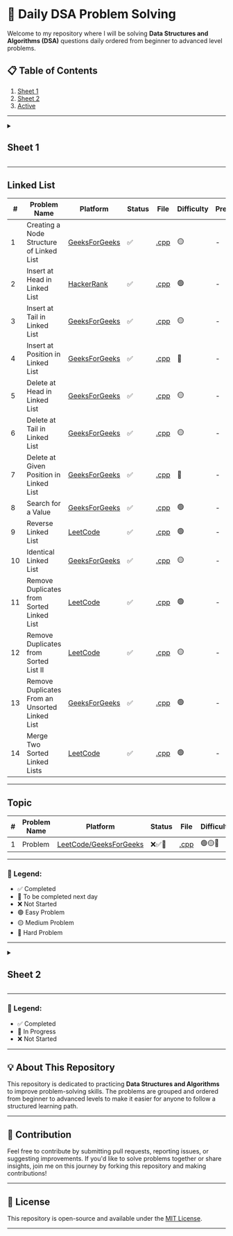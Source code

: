 # 🚀 Daily DSA Problem Solving

Welcome to my repository where I will be solving **Data Structures and Algorithms (DSA)** questions daily ordered from beginner to advanced level problems.

## 📋 Table of Contents

1. [Sheet 1](#sheet-1)
2. [Sheet 2](#sheet-2)
3. [Active](#linked-list)

---

<details id="sheet-1">
  <summary><h2>Sheet 1</h2></summary>

## 📋 Table of Contents

1. [Basic Maths](#basic-maths)
2. [Recursion](#recursion)
3. [Two Pointers](#two-pointers)
4. [Sorting](#sorting)
5. [Algorithms and Techniques](#algorithms-and-techniques)
6. [Hashing](#hashing)
7. [Binary Search](#binary-search)
8. [Arrays](#arrays)
9. [Strings](#strings)

## Basic Maths

| **#** | **Problem Name**                      | **Platform**                                                                                                                                            | **Status** | **File**                                                                       | **Difficulty** | **Prerequisites**                                                                        |
| ----- | ------------------------------------- | ------------------------------------------------------------------------------------------------------------------------------------------------------- | ---------- | ------------------------------------------------------------------------------ | -------------- | ---------------------------------------------------------------------------------------- |
| 1     | Number of factors                     | [GeeksForGeeks](https://www.geeksforgeeks.org/problems/number-of-factors1435/1?itm_source=geeksforgeeks&itm_medium=article&itm_campaign=practice_card)  | ✅         | [.cpp](./daily-problems-day-36/_119_numbers_of_factors.cpp)                    | 🟢             | Loops, Divisors, Square roots                                                            |
| 2     | Perfect Number                        | [LeetCode](https://leetcode.com/problems/perfect-number/)                                                                                               | ✅         | [.cpp](./daily-problems-day-36/_120_perfect_number.cpp)                        | 🟢             | Divisors, Sum of factors, Loops                                                          |
| 3     | Three Divisors                        | [LeetCode](https://leetcode.com/problems/three-divisors/description/)                                                                                   | ✅         | [.cpp](./daily-problems-day-36/_121_three_divisors.cpp)                        | 🟢             | Prime numbers, Perfect squares, Divisors                                                 |
| 4     | Four Divisors                         | [LeetCode](https://leetcode.com/problems/four-divisors/description/)                                                                                    | ✅         | [.cpp](./daily-problems-day-36/_122_four_divisors.cpp)                         | 🟡             | Divisors, Efficient looping techniques, Sum of numbers                                   |
| 5     | Armstrong Number                      | [GeeksForGeeks](https://www.geeksforgeeks.org/problems/armstrong-numbers2727/1)                                                                         | ✅         | [.cpp](./daily-problems-day-36/_123_armstrong_number.cpp)                      | 🟢             | Number manipulation, Digit extraction, Loops                                             |
| 6     | Palindrome Number                     | [LeetCode](https://leetcode.com/problems/palindrome-number/description/)                                                                                | ✅         | [.cpp](./daily-problems-day-37/_124_palindrome_number.cpp)                     | 🟢             | Loops, Conditionals, Integer Operations (% And /), Overflow Handling                     |
| 7     | Valid Palindrome                      | [LeetCode](https://leetcode.com/problems/valid-palindrome/description/)                                                                                 | ✅         | [.cpp](./daily-problems-day-37/_125_valid_palindrome.cpp)                      | 🟢             | String Manipulation, Two-Pointer Technique, Isalnum, Tolower                             |
| 8     | Prime Number                          | [GeeksForGeeks](https://www.geeksforgeeks.org/problems/prime-number2314/1?itm_source=geeksforgeeks&itm_medium=article&itm_campaign=practice_card)       | ✅         | [.cpp](./daily-problems-day-37/_126_prime_number.cpp)                          | 🟢             | Mathematics, Prime Number Logic, Square Root Optimization                                |
| 9     | Count Primes                          | [LeetCode](https://leetcode.com/problems/count-primes/description/)                                                                                     | ✅         | [.cpp](./daily-problems-day-37/_127_count_primes.cpp)                          | 🟡             | Sieve Of Eratosthenes, Boolean Arrays, Loops                                             |
| 10    | Count Digits                          | [GeeksForGeeks](https://www.geeksforgeeks.org/problems/count-digits5716/0)                                                                              | ✅         | [.cpp](./daily-problems-day-37/_128_count_digits.cpp)                          | 🟢             | Modulo, Digit Extraction, Loops                                                          |
| 11    | Count the Digits That Divide a Number | [LeetCode](https://leetcode.com/problems/count-the-digits-that-divide-a-number/description/)                                                            | ✅         | [.cpp](./daily-problems-day-37/_129_count_the_digits_that_divide_a_number.cpp) | 🟢             | Modulo, Digit Extraction, Loops                                                          |
| 12    | GCD of two number                     | [GeeksForGeeks](https://www.geeksforgeeks.org/problems/gcd-of-two-numbers3459/1?itm_source=geeksforgeeks&itm_medium=article&itm_campaign=practice_card) | ✅         | [.cpp](./daily-problems-day-38/_131_gcd_of_two_numbers.cpp)                    | 🟢             | Euclidean Algorithm, Basic Math (division and modulus), Iterative Loops                  |
| 13    | LCM and GCD                           | [GeeksForGeeks](https://www.geeksforgeeks.org/problems/lcm-and-gcd4516/1?itm_source=geeksforgeeks&itm_medium=article&itm_campaign=practice_card)        | ✅         | [.cpp](./daily-problems-day-38/_130_lcm_and_gcd.cpp)                           | 🟢             | Euclidean Algorithm, Relation Between LCM and GCD, Basic Math (multiplication, division) |
| 14    | Find Greatest Common Divisor of Array | [LeetCode](https://leetcode.com/problems/find-greatest-common-divisor-of-array/description/)                                                            | ✅         | [.cpp](./daily-problems-day-38/_132_find_greatest_common_divisor_of_array.cpp) | 🟢             | Array Traversal, Euclidean Algorithm, Basic Math (min, max, division, modulus)           |
| 15    | Reverse Integer                       | [LeetCode](https://leetcode.com/problems/reverse-integer/)                                                                                              | ✅         | [.cpp](./daily-problems-day-38/_133_reverse_integer.cpp)                       | 🟡             | Modulus for Digit Extraction, Handling Integer Overflow, Iterative Loops                 |

---

## Recursion

| **#** | **Problem Name**                   | **Platform**                                                                                                                                                                                                                  | **Status** | **File**                                                                  | **Difficulty** | **Prerequisites**                                      |
| ----- | ---------------------------------- | ----------------------------------------------------------------------------------------------------------------------------------------------------------------------------------------------------------------------------- | ---------- | ------------------------------------------------------------------------- | -------------- | ------------------------------------------------------ |
| 1     | Print 1 To N Without Loop          | [GeeksForGeeks](https://www.geeksforgeeks.org/problems/print-1-to-n-without-using-loops-1587115620/1)                                                                                                                         | ✅         | [.cpp](./daily-problems-day-39/_134_print_1_to_n.cpp)                     | 🟢             | Recursion                                              |
| 2     | Print N to 1 without loop          | [GeeksForGeeks](https://www.geeksforgeeks.org/problems/print-n-to-1-without-loop/1?utm_source=youtube&utm_medium=collab_striver_ytdescription&utm_campaign=print-n-to-1-without-loop)                                         | ✅         | [.cpp](./daily-problems-day-39/_135_print_n_to_1.cpp)                     | 🟢             | Recursion                                              |
| 3     | Print GFG n times                  | [GeeksForGeeks](https://www.geeksforgeeks.org/problems/print-gfg-n-times/1?utm_source=youtube&utm_medium=collab_striver_ytdescription&utm_campaign=print-gfg-n-times)                                                         | ✅         | [.cpp](./daily-problems-day-39/_136_print_gfg_n_times.cpp)                | 🟢             | Recursion                                              |
| 4     | Sum of first n terms               | [GeeksForGeeks](https://www.geeksforgeeks.org/problems/sum-of-first-n-terms5843/1)                                                                                                                                            | ✅         | [.cpp](./daily-problems-day-39/_137_sum_of_first_n_terms.cpp)             | 🟢             | Recursion, Arithmetic operations (like exponentiation) |
| 5     | Factorials Less than or Equal to n | [GeeksForGeeks](https://www.geeksforgeeks.org/problems/find-all-factorial-numbers-less-than-or-equal-to-n3548/0?problemType=functional&difficulty%255B%255D=-1&page=1&query=problemTypefunctionaldifficulty%255B%255D-1page1) | ✅         | [.cpp](./daily-problems-day-39/_138_factorials_less_than_or_equal_to.cpp) | 🟢             | Recursion, Factorial calculations                      |
| 6     | Reverse an Array                   | [GeeksForGeeks](https://www.geeksforgeeks.org/problems/reverse-an-array/0)                                                                                                                                                    | ✅         | [.cpp](./daily-problems-day-39/_139_reverse_an_array.cpp)                 | 🟢             | Recursion, Arrays                                      |
| 7     | Fibonacci Number                   | [LeetCode](https://leetcode.com/problems/fibonacci-number/description/)                                                                                                                                                       | ✅         | [.cpp](./daily-problems-day-39/_140_fibonacci_number.cpp)                 | 🟢             | Recursion, Understanding of Fibonacci sequence         |

---

## Two Pointers

| **#** | **Problem Name**          | **Platform**                                                                     | **Status** | **File**                                                           | **Difficulty** | **Prerequisites**                               |
| ----- | ------------------------- | -------------------------------------------------------------------------------- | ---------- | ------------------------------------------------------------------ | -------------- | ----------------------------------------------- |
| 1     | Reverse String            | [LeetCode](https://leetcode.com/problems/reverse-string/description/)            | ✅         | [.cpp](./daily-problems-day-07/_31_reverse_string.cpp)             | 🟢             | Two Pointers, In-Place Modification             |
| 2     | Move Zeroes               | [LeetCode](https://leetcode.com/problems/move-zeroes/description/)               | ✅         | [.cpp](./daily-problems-day-26/_85_move_all_zeros_to_end.cpp)      | 🟢             | Two Pointers, In-Place Modification             |
| 3     | Valid Palindrome II       | [LeetCode](https://leetcode.com/problems/valid-palindrome-ii/description/)       | ✅         | [.cpp](./daily-problems-day-39/_141_valid_palindrome_ii.cpp)       | 🟢             | Two Pointers, In-Place Modification             |
| 4     | Container With Most Water | [LeetCode](https://leetcode.com/problems/container-with-most-water/description/) | ✅         | [.cpp](./daily-problems-day-40/_142_container_with_most_water.cpp) | 🟡             | Arrays, Two-pointer technique, Greedy algorithm |
| 5     | Sort Colors               | [LeetCode](https://leetcode.com/problems/sort-colors/submissions/)               | ✅         | [.cpp](./daily-problems-day-28/_94_sort_0_1_2.cpp)                 | 🟡             | Two Pointers, In-Place Modification             |
| 6     | Trapping Rain Water       | [LeetCode](https://leetcode.com/problems/trapping-rain-water/description/)       | ✅         | [.cpp](./daily-problems-day-40/_143_trapping_rain_water.cpp)       | 🔴             | Arrays, Two-pointer technique, Greedy algorithm |

---

## Sorting

| **#** | **Problem Name**         | **Platform**                                                             | **Status** | **File**                                                          | **Difficulty** | **Prerequisites**                                     |
| ----- | ------------------------ | ------------------------------------------------------------------------ | ---------- | ----------------------------------------------------------------- | -------------- | ----------------------------------------------------- |
| 1     | Bubble Sort              | [GeeksForGeeks](https://www.geeksforgeeks.org/problems/bubble-sort/1)    | ✅         | [.cpp](./daily-problems-day-40/_144_bubble_sort.cpp)              | 🟢             | Arrays, Loops, Sorting basics                         |
| 2     | Insertion Sort           | [GeeksForGeeks](https://www.geeksforgeeks.org/problems/insertion-sort/1) | ✅         | [.cpp](./daily-problems-day-40/_145_insertion_sort.cpp)           | 🟢             | Arrays, Loops, Sorting basics                         |
| 3     | Merge Sort               | [GeeksForGeeks](https://www.geeksforgeeks.org/problems/merge-sort/1)     | ✅         | [.cpp](./daily-problems-day-40/_146_merge_sort.cpp)               | 🟡             | Arrays, Recursion, Divide and Conquer                 |
| 4     | Quick Sort               | [GeeksForGeeks](https://www.geeksforgeeks.org/problems/quick-sort/1)     | ✅         | [.cpp](./daily-problems-day-40/_147_quick_sort.cpp)               | 🔴             | Arrays, Recursion, Divide and Conquer, Sorting basics |
| 5     | Recursive Bubble Sort    | [GeeksForGeeks](https://www.geeksforgeeks.org/problems/bubble-sort/1)    | ✅         | [.cpp](././daily-problems-day-41/_148_recursive_bubble_sort.cpp)  | 🟢             | Arrays, Recursion, Swapping                           |
| 6     | Recursive Insertion Sort | [GeeksForGeeks](https://www.geeksforgeeks.org/problems/insertion-sort/1) | ✅         | [.cpp](./daily-problems-day-41/_149_recursive_insertion_sort.cpp) | 🟢             | Arrays, Recursion, Insertion                          |
| 7     | Selection Sort           | [GeeksForGeeks](https://www.geeksforgeeks.org/problems/selection-sort/1) | ✅         | [.cpp](./daily-problems-day-41/_150_selection_sort.cpp)           | 🟢             | Arrays, Recursion, Swapping                           |

---

## Algorithms and Techniques

| **#** | **Problem Name**                    | **Platform**                                                                                                         | **Status** | **File**                                                          | **Difficulty** | **Prerequisites**                                                     |
| ----- | ----------------------------------- | -------------------------------------------------------------------------------------------------------------------- | ---------- | ----------------------------------------------------------------- | -------------- | --------------------------------------------------------------------- |
| 1     | Prefix Sum                          | [GeeksForGeeks](https://www.geeksforgeeks.org/prefix-sum-array-implementation-applications-competitive-programming/) | ✅         | [.cpp](./algorithms-and-techniques/prefix_sum_array/)             | 🟢             | Arrays, Loops, Basic Mathematics (Addition, Subtraction)              |
| 2     | Fibonacci Sequence                  | [LeetCode](https://leetcode.com/problems/generate-fibonacci-sequence/description/)                                   | ✅         | [.cpp](./algorithms-and-techniques/fibonacci_sequence/)           | 🟢             | Recursion, Dynamic Programming, Basic Mathematics (Sequences)         |
| 3     | Boyer-Moore Voting Algorithm        | [TopCoder](https://www.topcoder.com/thrive/articles/boyer-moore-majority-vote-algorithm)                             | ✅         | [.cpp](./algorithms-and-techniques/boyer_moore_voting_algorithm/) | 🟢             | Arrays, Loops, Basic Counting Logic                                   |
| 4     | Euclidean Algorithm                 | [GeeksForGeeks](https://www.geeksforgeeks.org/euclidean-algorithms-basic-and-extended/)                              | ✅         | [.cpp](./algorithms-and-techniques/euclidean_algorithm/)          | 🟡             | Basic Mathematics (Division, Remainder), Recursion                    |
| 5     | Sieve of Eratosthenes               | [CP-Algorithms](https://cp-algorithms.com/algebra/sieve-of-eratosthenes.html)                                        | ❌         | [.cpp](./Library/03_Algorithms_and_Techniques)                    | 🟡             | Arrays, Loops, Basic Mathematics (Prime Numbers)                      |
| 6     | Binomial Coefficients               | [GeeksForGeeks](https://www.geeksforgeeks.org/binomial-coefficient-dp-9/)                                            | ❌         | [.cpp](./Library/03_Algorithms_and_Techniques)                    | 🟡             | Combinatorics, Dynamic Programming, Recursion                         |
| 7     | In-place Array Modification         | [GeeksForGeeks](https://www.geeksforgeeks.org/in-place-algorithm/)                                                   | ❌         | [.cpp](./Library/03_Algorithms_and_Techniques)                    | 🔴             | Arrays, Loops, Two-pointer Technique                                  |
| 8     | Sliding Window                      | [GeeksForGeeks](https://www.geeksforgeeks.org/window-sliding-technique/)                                             | ❌         | [.cpp](./Library/03_Algorithms_and_Techniques)                    | 🔴             | Arrays, Loops, Two-pointer Technique, Hash Maps (for some variations) |
| 9     | Floyd's Tortoise and Hare Algorithm | [DEV Community](https://dev.to/alisabaj/floyd-s-tortoise-and-hare-algorithm-finding-a-cycle-in-a-linked-list-39af)   | ❌         | [.cpp](./Library/03_Algorithms_and_Techniques)                    | 🔴             | Linked Lists, Two-pointer Technique, Cyclic Detection                 |
| 10    | Longest Common Subsequence (LCS)    | [GeeksForGeeks](https://www.geeksforgeeks.org/longest-common-subsequence-dp-4/)                                      | ❌         | [.cpp](./Library/03_Algorithms_and_Techniques)                    | 🔴             | Dynamic Programming, Strings, Recursion                               |

---

## Hashing

| **#** | **Problem Name**                               | **Platform**                                                                                                                                                        | **Status** | **File**                                                                                | **Difficulty** | **Prerequisites**                                               |
| ----- | ---------------------------------------------- | ------------------------------------------------------------------------------------------------------------------------------------------------------------------- | ---------- | --------------------------------------------------------------------------------------- | -------------- | --------------------------------------------------------------- |
| 1     | Find unique element                            | [GeeksForGeeks](https://www.geeksforgeeks.org/problems/find-unique-element2632/0)                                                                                   | ✅         | [.cpp](./daily-problems-day-42/_152_find_unique_element.cpp)                            | 🟢             | Hash maps, Frequency counting, Array traversal, Modulo operator |
| 2     | Sum of Unique Elements                         | [LeetCode](http://leetcode.com/problems/sum-of-unique-elements/description/)                                                                                        | ✅         | [.cpp](./daily-problems-day-42/_153_sum_of_unique_elements.cpp)                         | 🟢             | Hash maps, Frequency counting, Array traversal                  |
| 3     | Find the Frequency                             | [GeeksForGeeks](https://www.geeksforgeeks.org/problems/find-the-frequency/1)                                                                                        | ✅         | [.cpp](./daily-problems-day-42/_154_find_the_frequency.cpp)                             | 🟢             | Hash maps, Frequency counting, Array traversal                  |
| 4     | Frequencies in a Limited Array                 | [GeeksForGeeks](https://www.geeksforgeeks.org/problems/frequency-of-array-elements-1587115620/1)                                                                    | ✅         | [.cpp](./daily-problems-day-42/_155_frequencies_in_a_limited_array.cpp)                 | 🟢             | Hash maps, Frequency counting, Arrays, Index manipulation       |
| 5     | Check if array contains duplicates             | [GeeksForGeeks](https://www.geeksforgeeks.org/problems/check-if-array-contains-duplicates/1?itm_source=geeksforgeeks&itm_medium=article&itm_campaign=practice_card) | ✅         | [.cpp](./daily-problems-day-42/_156_check_if_array_contains_duplicated.cpp)             | 🟢             | Hash sets, Array traversal, Unordered data structures           |
| 6     | Find the Duplicate Number                      | [LeetCode](https://leetcode.com/problems/find-the-duplicate-number/description/)                                                                                    | ✅         | [.cpp](./daily-problems-day-42/_157_find_the_duplicate_number.cpp)                      | 🟡             | Hash maps, Frequency counting, Array traversal                  |
| 7     | First Unique Character in a String             | [LeetCode](https://leetcode.com/problems/first-unique-character-in-a-string/description/)                                                                           | ✅         | [.cpp](./daily-problems-day-42/_158_first_unique_character_in_a_string.cpp)             | 🟢             | Hash maps, String traversal, Frequency counting                 |
| 8     | Union of Arrays with Duplicates                | [GeeksForGeeks](https://www.geeksforgeeks.org/problems/union-of-two-arrays3538/1?itm_source=geeksforgeeks&itm_medium=article&itm_campaign=practice_card)            | ✅         | [.cpp](./daily-problems-day-42/_159_union_of_arrays_with_duplicates.cpp)                | 🟢             | Hash maps, Hash sets, Array traversal, Set operations           |
| 9     | Intersection of Two Arrays                     | [LeetCode](https://leetcode.com/problems/intersection-of-two-arrays/description/)                                                                                   | ✅         | [.cpp](./daily-problems-day-42/_160_intersection_of_two_arrays.cpp)                     | 🟢             | Hash sets, Array traversal, Set operations                      |
| 10    | Two Sum - Pair with Given Sum                  | [GeeksForGeeks](https://www.geeksforgeeks.org/problems/key-pair5616/1?itm_source=geeksforgeeks&itm_medium=article&itm_campaign=practice_cardk)                      | ✅         | [.cpp](./daily-problems-day-43/_161_two_sum.cpp)                                        | 🟢             | Hash Maps, Arrays, Loops, Complement                            |
| 11    | Majority Element                               | [LeetCode](https://leetcode.com/problems/majority-element/description/)                                                                                             | ✅         | [.cpp](./daily-problems-day-43/_162_majority_element_n_by_2.cpp)                        | 🟢             | Hash Maps, Arrays, Loops, Boyer-Moore Voting Algorithm          |
| 12    | K-diff Pairs in an Array                       | [LeetCode](https://leetcode.com/problems/k-diff-pairs-in-an-array/description/)                                                                                     | ✅         | [.cpp](./daily-problems-day-43/_163_k_diff_pairs_in_array.cpp)                          | 🟡             | Hash Maps, Arrays, Loops                                        |
| 13    | Missing Number                                 | [LeetCode](https://leetcode.com/problems/missing-number/description/)                                                                                               | ✅         | [.cpp](./daily-problems-day-43/_164_missing_number.cpp)                                 | 🟢             | Hash Maps, Arrays, Loops                                        |
| 14    | First Repeating Element                        | [GeeksForGeeks](https://www.geeksforgeeks.org/problems/first-repeating-element4018/1)                                                                               | ✅         | [.cpp](./daily-problems-day-43/_165_first_repeating_element.cpp)                        | 🟢             | Hash Maps, Arrays, Loops                                        |
| 15    | Valid Anagram                                  | [LeetCode](https://leetcode.com/problems/valid-anagram/description/)                                                                                                | ✅         | [.cpp](./daily-problems-day-43/_166_valid_anagram.cpp)                                  | 🟢             | Hash Maps, Strings, Loops                                       |
| 16    | Group Anagrams                                 | [LeetCode](https://leetcode.com/problems/group-anagrams/description/)                                                                                               | ✅         | [.cpp](./daily-problems-day-43/_167_group_anagrams.cpp)                                 | 🟡             | Hash Maps, Strings, Sorting, Loops                              |
| 17    | Longest Substring Without Repeating Characters | [LeetCode](https://leetcode.com/problems/longest-substring-without-repeating-characters/description/)                                                               | ✅         | [.cpp](./daily-problems-day-43/_168_longest_substring_without_repeating_characters.cpp) | 🟡             | Hash Maps, Strings, Sliding Window Technique, Loops             |

---

## Binary Search

| **#** | **Problem Name**                                        | **Platform**                                                                                                                                                                                                                           | **Status** | **File**                                                                                         | **Difficulty** | **Prerequisites**                                        |
| ----- | ------------------------------------------------------- | -------------------------------------------------------------------------------------------------------------------------------------------------------------------------------------------------------------------------------------- | ---------- | ------------------------------------------------------------------------------------------------ | -------------- | -------------------------------------------------------- |
| 1     | Binary Search                                           | [LeetCode](https://leetcode.com/problems/binary-search/description/k)                                                                                                                                                                  | ✅         | [.cpp](./daily-problems-day-41/_151_binary_search.cpp)                                           | 🟢             | Recursion, Comparisons, Finding mid                      |
| 2     | Floor in a Sorted Array                                 | [GeeksForGeeks](https://www.geeksforgeeks.org/problems/floor-in-a-sorted-array-1587115620/1?track=DSASP-Searching&amp%253BbatchId=154&utm_source=youtube&utm_medium=collab_striver_ytdescription&utm_campaign=floor-in-a-sorted-array) | ✅         | [.cpp](./daily-problems-day-44/_169_floor_in_a_sorted_array.cpp)                                 | 🟢             | Binary Search, Array Traversal                           |
| 3     | Ceil The Floor                                          | [GeeksForGeeks](https://www.geeksforgeeks.org/problems/ceil-the-floor2802/1?utm_source=youtube&utm_medium=collab_striver_ytdescription&utm_campaign=ceil-the-floor)                                                                    | ✅         | [.cpp](./daily-problems-day-44/_170_ceil_the_floor.cpp)                                          | 🟢             | Binary Search, Array Traversal                           |
| 4     | Search Insert Position                                  | [LeetCode](https://leetcode.com/problems/search-insert-position/description/)                                                                                                                                                          | ✅         | [.cpp](./daily-problems-day-44/_171_search_insert_position.cpp)                                  | 🟢             | Binary Search, Array Traversal                           |
| 5     | Find First and Last Position of Element in Sorted Array | [LeetCode](https://leetcode.com/problems/find-first-and-last-position-of-element-in-sorted-array/description/)                                                                                                                         | ✅         | [.cpp](./daily-problems-day-44/_172_find_first_and_last_position_of_element_in_sorted_array.cpp) | 🟡             | Binary Search, Array Traversal                           |
| 6     | Number of occurrence                                    | [GeeksForGeeks](https://www.geeksforgeeks.org/problems/number-of-occurrence2259/1?utm_source=youtube&utm_medium=collab_striver_ytdescription&utm_campaign=number-of-occurrence)                                                        | ✅         | [.cpp](./daily-problems-day-44/_173_number_of_occurence.cpp)                                     | 🟢             | Binary Search, Array Traversal                           |
| 7     | Search in Rotated Sorted Array                          | [LeetCode](https://leetcode.com/problems/search-in-rotated-sorted-array/description/)                                                                                                                                                  | ✅         | [.cpp](./daily-problems-day-45/_174_search_in_rotated_sorted_array.cpp)                          | 🟡             | Binary Search, Rotated Sorted Array                      |
| 8     | Search in Rotated Sorted Array II                       | [LeetCode](https://leetcode.com/problems/search-in-rotated-sorted-array-ii/description/)                                                                                                                                               | ✅         | [.cpp](./daily-problems-day-45/_175_search_in_rotated_sorted_array_ii.cpp)                       | 🟡             | Binary Search, Rotated Sorted Array, Handling Duplicates |
| 9     | Find Minimum in Rotated Sorted Array                    | [LeetCode](https://leetcode.com/problems/find-minimum-in-rotated-sorted-array/description/)                                                                                                                                            | ✅         | [.cpp](./daily-problems-day-45/_176_find_min_in_rotated_sorted_array.cpp)                        | 🟡             | Binary Search, Rotated Sorted Array                      |
| 10    | Find Kth Rotation                                       | [GeeksForGeeks](https://www.geeksforgeeks.org/problems/rotation4723/1?utm_source=youtube&utm_medium=collab_striver_ytdescription&utm_campaign=rotation)                                                                                | ✅         | [.cpp](./daily-problems-day-45/_177_find_kth_rotation.cpp)                                       | 🟢             | Binary Search, Rotated Sorted Array                      |
| 11    | Single Element in a Sorted Array                        | [LeetCode](https://leetcode.com/problems/single-element-in-a-sorted-array/description/)                                                                                                                                                | ✅         | [.cpp](./daily-problems-day-46/_178_single_element_in_a_sorted_array.cpp)                        | 🟡             | Binary Search, Rotated Sorted Array                      |
| 12    | Find Peak Element                                       | [LeetCode](https://leetcode.com/problems/find-peak-element/description/)                                                                                                                                                               | ✅         | [.cpp](./daily-problems-day-46/_179_find_peak_element.cpp)                                       | 🟡             | Binary Search, Rotated Sorted Array                      |
| 13    | Square Root                                             | [GeeksForGeeks](https://www.geeksforgeeks.org/problems/square-root/0?utm_source=youtube&utm_medium=collab_striver_ytdescription&utm_campaign=square-root)                                                                              | ✅         | [.cpp](./daily-problems-day-46/_180_square_root.cpp)                                             | 🟢             | Binary Search, Integer Arithmetic                        |
| 14    | Find nth root of m                                      | [GeeksForGeeks](https://www.geeksforgeeks.org/problems/find-nth-root-of-m5843/1?utm_source=youtube&utm_medium=collab_striver_ytdescription&utm_campaign=find-nth-root-of-m)                                                            | ✅         | [.cpp](./daily-problems-day-46/_181_find_nth_root_of_m.cpp)                                      | 🟢             | Binary Search, Exponentiation, Integer Arithmetic        |
| 15    | Koko Eating Bananas                                     | [LeetCode](https://leetcode.com/problems/koko-eating-bananas/description/)                                                                                                                                                             | ✅         | [.cpp](./daily-problems-day-47/_182_koko_eating_bananas.cpp)                                     | 🟡             | Binary Search, Feasibility Check                         |
| 16    | Minimum Number of Days to Make m Bouquets               | [LeetCode](https://leetcode.com/problems/minimum-number-of-days-to-make-m-bouquets/description/)                                                                                                                                       | ✅         | [.cpp](./daily-problems-day-47/_183_minimum_number_of_days_to_make_m_bouquets.cpp)               | 🟡             | Binary Search, Feasibility Check, Array Traversal        |
| 17    | Find the Smallest Divisor Given a Threshold             | [LeetCode](https://leetcode.com/problems/find-the-smallest-divisor-given-a-threshold/description/)                                                                                                                                     | ✅         | [.cpp](./daily-problems-day-47/_184_find_the_smallest_divisor_given_a_thershold.cpp)             | 🟡             | Binary Search, Feasibility Check, Division & Summation   |
| 18    | Capacity To Ship Packages Within D Days                 | [LeetCode](https://leetcode.com/problems/capacity-to-ship-packages-within-d-days/description/)                                                                                                                                         | ✅         | [.cpp](./daily-problems-day-48/_186_Capacity_To_Ship_Packages_Within_D_Days.cpp)                 | 🟡             | Binary Search, Greedy Algorithms                         |
| 19    | Kth Missing Positive Number                             | [LeetCode](https://leetcode.com/problems/kth-missing-positive-number/description/)                                                                                                                                                     | ✅         | [.cpp](./daily-problems-day-48/_187_Kth_Missing_Positive_Number.cpp)                             | 🟢             | Binary Search                                            |
| 20    | Split Array Largest Sum                                 | [LeetCode](https://leetcode.com/problems/split-array-largest-sum/description/)                                                                                                                                                         | ✅         | [.cpp](./daily-problems-day-48/_188_Split_Array_Largest_Sum.cpp)                                 | 🔴             | Binary Search, Greedy Algorithms                         |
| 21    | Median of Two Sorted Arrays                             | [LeetCode](https://leetcode.com/problems/median-of-two-sorted-arrays/description/)                                                                                                                                                     | ✅         | [.cpp](./daily-problems-day-48/_189_Median_of_Two_Sorted_Arrays.cpp)                             | 🔴             | Binary Search, Partitioning, Median Calculation          |
| 22    | K-th element of two Arrays                              | [GeeksForGeeks](https://www.geeksforgeeks.org/problems/k-th-element-of-two-sorted-array1317/1?utm_source=youtube&utm_medium=collab_striver_ytdescription&utm_campaign=k-th-element-of-two-sorted-array)                                | ✅         | [.cpp](./daily-problems-day-47/_185_kth_element_of_two_arrays.cpp)                               | 🟡             | Binary Search, Partitioning, Array Merging Concepts      |
| 23    | Row with max 1s                                         | [GeeksForGeeks](https://www.geeksforgeeks.org/problems/row-with-max-1s0023/1?utm_source=youtube&utm_medium=collab_striver_ytdescription&utm_campaign=row-with-max-1s)                                                                  | ✅         | [.cpp](./daily-problems-day-48/_190_Row_with_max_1s.cpp)                                         | 🟡             | Binary Search, 2D Arrays                                 |
| 24    | Search a 2D Matrix                                      | [LeetCode](https://leetcode.com/problems/search-a-2d-matrix/description/)                                                                                                                                                              | ✅         | [.cpp](./daily-problems-day-49/_191_Search_a_2D_Matrix.cpp)                                      | 🟡             | Binary Search, Matrix Traversal, Index Mapping           |
| 25    | Search a 2D Matrix II                                   | [LeetCode](https://leetcode.com/problems/search-a-2d-matrix-ii/description/)                                                                                                                                                           | ✅         | [.cpp](./daily-problems-day-49/_192_Search_a_2D_Matrix_II.cpp)                                   | 🟡             | Binary Search, Matrix Traversal, 2D Search Strategy      |
| 26    | Find a Peak Element II                                  | [LeetCode](https://leetcode.com/problems/find-a-peak-element-ii/description/)                                                                                                                                                          | ✅         | [.cpp](./daily-problems-day-49/_193_Find_a_Peak_Element_II.cpp)                                  | 🟡             | Binary Search, Peak Finding Algorithm, Matrix Traversal  |
| 27    | Median in a row-wise sorted Matrix                      | [GeeksForGeeks](https://www.geeksforgeeks.org/problems/median-in-a-row-wise-sorted-matrix1527/1?utm_source=youtube&utm_medium=collab_striver_ytdescription&utm_campaign=median-in-a-row-wise-sorted-matrix)                            | ✅         | [.cpp](./daily-problems-day-49/_194_Median_in_a_row-wise_sorted_Matrix.cpp)                      | 🔴             | Binary Search, Median Concept, Matrix Traversal          |

---

## Arrays

| **#** | **Problem Name**                                     | **Platform**                                                                                           | **Status** | **File**                                                                                      | **Difficulty** | **Prerequisites**                                                                      |
| ----- | ---------------------------------------------------- | ------------------------------------------------------------------------------------------------------ | ---------- | --------------------------------------------------------------------------------------------- | -------------- | -------------------------------------------------------------------------------------- | --- | --- |
| 1     | Third Maximum Number                                 | [LeetCode](https://leetcode.com/problems/third-maximum-number/)                                        | ✅         | [.cpp](./daily-problems-day-25/_79_third_maximum_number.cpp)                                  | 🟢             | Sorting                                                                                |
| 2     | Right Rotate an Array by K Steps                     | [LeetCode](https://leetcode.com/problems/rotate-array/)                                                | ✅         | [.cpp](./daily-problems-day-25/_82_right_rotate_array_by_k_steps.cpp)                         | 🟡             | Rotations                                                                              |
| 3     | Check if the Array is Sorted and Rotated             | [LeetCode](https://leetcode.com/problems/check-if-array-is-sorted-and-rotated/)                        | ✅         | [.cpp](./daily-problems-day-25/_80_check_if_array_is_sorted_and_rotated.cpp)                  | 🟢             | Pointers, In-place Modification                                                        |
| 4     | Remove Duplicates from Sorted Array                  | [LeetCode](https://leetcode.com/problems/remove-duplicates-from-sorted-array/)                         | ✅         | [.cpp](./daily-problems-day-25/_81_remove_duplicates_from_sorted_array.cpp)                   | 🟢             | Array Reversal, Modulo Operation                                                       |
| 5     | Kth Largest Element in Array                         | [LeetCode](https://leetcode.com/problems/kth-largest-element-in-an-array/description/)                 | ✅         | [.cpp](./daily-problems-day-25/_83_kth_largest_element_in_array.cpp)                          | 🟡             | QuickSelect Algorithm, Partitioning Recursion                                          |
| 6     | Search in Rotated Sorted Array Places                | [LeetCode](https://leetcode.com/problems/search-in-rotated-sorted-array/description/)                  | ✅         | [.cpp](./daily-problems-day-26/_84_search_in_rotated_sorted_array_places.cpp)                 | 🟡             | Binary Search                                                                          |
| 7     | Move All Zeros to the End                            | [LeetCode](https://leetcode.com/problems/move-zeroes/)                                                 | ✅         | [.cpp](./daily-problems-day-26/_85_move_all_zeros_to_end.cpp)                                 | 🟢             | Two Pointers, Swapping Elements                                                        |
| 8     | Find Minimum in Rotated Sorted Array                 | [LeetCode](https://leetcode.com/problems/find-minimum-in-rotated-sorted-array/description/)            | ✅         | [.cpp](./daily-problems-day-26/_86_find_minimum_in_roated_sorted_array.cpp)                   | 🟡             | Binary Searchs                                                                         |
| 9     | Intersection of Two Arrays                           | [LeetCode](https://leetcode.com/problems/intersection-of-two-arrays/description/)                      | ✅         | [.cpp](./daily-problems-day-26/_87_intersection_of_two_arrays.cpp)                            | 🟢             | Hashing, Sets                                                                          |
| 10    | Find Missing Number in an Array                      | [LeetCode](https://leetcode.com/problems/missing-number/)                                              | ✅         | [.cpp](./daily-problems-day-26/_88_find_missing_number_in_an_array.cpp)                       | 🟢             | Bit Manipulation, XOR Operations                                                       |
| 11    | Max Consecutive 1's                                  | [LeetCode](https://leetcode.com/problems/max-consecutive-ones/)                                        | ✅         | [.cpp](./daily-problems-day-27/_89_max_consecutive_ones.cpp)                                  | 🟢             | Loops (for, while)                                                                     |
| 12    | Find the Single Element Among Pairs                  | [LeetCode](https://leetcode.com/problems/single-element-in-a-sorted-array/)                            | ✅         | [.cpp](./daily-problems-day-27/_90_find_single_element_along_pairs.cpp)                       | 🟡             | Binary Search                                                                          |
| 13    | Number of Subarrays with Sum Equal to K              | [LeetCode](https://leetcode.com/problems/subarray-sum-equals-k/description/)                           | ✅         | [.cpp](./daily-problems-day-27/_91_number_of_subarrays_with_sum_k.cpp)                        | 🟡             | Prefix Sum, Hash Maps (unordered_map)                                                  |
| 14    | Maximum Sum of Distinct Subarrays With Length K      | [LeetCode](https://leetcode.com/problems/maximum-sum-of-distinct-subarrays-with-length-k/description/) | ✅         | [.cpp](./daily-problems-day-27/_92_%20maximum_sum_of_distinct_subarrays_with_length_k.cpp)    | 🟡             | Sliding Window Technique, Hash Maps (unordered_map)                                    |
| 15    | 2-Sum Problem                                        | [LeetCode](https://leetcode.com/problems/two-sum/)                                                     | ✅         | [.cpp](./daily-problems-day-27/_93_two_sum.cpp)                                               | 🟢             | Hash Maps (unordered_map), Basic Arithmetic (complement)                               |
| 16    | Sort 0, 1, 2                                         | [LeetCode](https://leetcode.com/problems/sort-colors/)                                                 | ✅         | [.cpp](./daily-problems-day-28/_94_sort_0_1_2.cpp)                                            | 🟡             | Counting, Basic Iteration                                                              |
| 17    | Majority Element II (n by 2 times)                   | [LeetCode](https://leetcode.com/problems/majority-element/)                                            | ✅         | [.cpp](./daily-problems-day-28/_95_majority_element.cpp)                                      | 🟢             | Hash Maps, Boyer-Moore Voting Algorithm                                                |
| 18    | Maximum Subarray (Kadane's Algorithm)                | [LeetCode](https://leetcode.com/problems/maximum-subarray/)                                            | ✅         | [.cpp](./daily-problems-day-28/_96_maximum_subarray_kadanes_algorithm.cpp)                    | 🟡             | Kadane's Algorithm                                                                     |
| 19    | Subarray with Sum K                                  | [LeetCode](https://leetcode.com/problems/subarray-sum-equals-k/)                                       | ✅         | [.cpp](./daily-problems-day-28/_97_subarrays_with_sum_equals_k.cpp)                           | 🟡             | Prefix Sum, Hash Maps, Sliding Window Technique                                        |
| 20    | Stock Buy and Sell                                   | [LeetCode](https://leetcode.com/problems/best-time-to-buy-and-sell-stock/)                             | ✅         | [.cpp](./daily-problems-day-28/_98_stock_buy_and_sell.cpp)                                    | 🟢             | Min/Max Element Tracking                                                               |
| 21    | Rearrange Elements by Sign                           | [LeetCode](https://leetcode.com/problems/rearrange-array-elements-by-sign/)                            | ✅         | [.cpp](./daily-problems-day-29/_99_rearrange_elements_by_sign.cpp)                            | 🟡             | Iteration, Conditional Statements                                                      |
| 22    | Next Permutation                                     | [LeetCode](https://leetcode.com/problems/next-permutation/)                                            | ✅         | [.cpp](./daily-problems-day-29/_100_next_permutation.cpp)                                     | 🟡             | Sorting, Swapping Elements, Reverse, Linear Search                                     |
| 23    | Replace Elements with Greatest Element on Right Side | [LeetCode](https://leetcode.com/problems/replace-elements-with-greatest-element-on-right-side/)        | ✅         | [.cpp](./daily-problems-day-29/_101_replace_elements_with_greatest_element_on_right_side.cpp) | 🟢             | Max Function, Reverse Traversal                                                        |
| 24    | Longest Consecutive Subsequence                      | [LeetCode](https://leetcode.com/problems/longest-consecutive-sequence/)                                | ✅         | [.cpp](./daily-problems-day-29/_102_longest_consecutive_subsequence.cpp)                      | 🟡             | Sorting, Linear Search, Sequence Detection                                             |
| 25    | Set Matrix 0's                                       | [LeetCode](https://leetcode.com/problems/set-matrix-zeroes/)                                           | ✅         | [.cpp](./daily-problems-day-29/_103_set_matrix_0s.cpp)                                        | 🟡             | 2D Arrays, Matrix Manipulation, Flags, Traversal                                       |
| 26    | Rotate Matrix                                        | [LeetCode](https://leetcode.com/problems/rotate-image/)                                                | ✅         | [.cpp](./daily-problems-day-30/_104_rotate_matrix.cpp)                                        | 🟡             | 2D Arrays, Transpose of Matrix, Swapping, Array Reversal                               |
| 27    | Spiral Traversal                                     | [LeetCode](https://leetcode.com/problems/spiral-matrix/)                                               | ✅         | [.cpp](./daily-problems-day-30/_105_spiral_traversal.cpp)                                     | 🟡             | Loop Control, Directional Changes                                                      |
| 28    | Pascal's Triangle                                    | [LeetCode](https://leetcode.com/problems/pascals-triangle/)                                            | ✅         | [.cpp](./daily-problems-day-30/_106_pascals_triangle.cpp)                                     | 🟢             | Nested Loops, Binomial coefficients                                                    |
| 29    | Majority Element II (n by 3 times)                   | [LeetCode](https://leetcode.com/problems/majority-element-ii/)                                         | ✅         | [.cpp](./daily-problems-day-30/_107_majority_element_II_n_by_3.cpp)                           | 🟡             | Traversal, Counting, Boyer-Moore Voting Algorithm                                      |     |     |
| 30    | 3-Sum Problem                                        | [LeetCode](https://leetcode.com/problems/3sum/)                                                        | ✅         | [.cpp](./daily-problems-day-31/_108_three_sum.cpp)                                            | 🟡             | Sorting, Two-pointer technique, Handling duplicates                                    |
| 31    | 4-Sum Problem                                        | [LeetCode](https://leetcode.com/problems/4sum/)                                                        | ✅         | [.cpp](./daily-problems-day-31/_109_four_sum.cpp)                                             | 🟡             | Sorting, Nested loops, Two-pointer technique, Handling duplicates, Overflow prevention |
| 32    | Length of Subarray with an equal number of 0 and 1   | [LeetCode](https://leetcode.com/problems/contiguous-array/description/)                                | ✅         | [.cpp](./daily-problems-day-31/_110_length_of_subarray_with_equal_number_of_0_and_1.cpp)      | 🟡             | Prefix sum, Hash maps, Subarray with a target sum                                      |
| 33    | XOR Queries of a Subarray                            | [LeetCode](https://leetcode.com/problems/xor-queries-of-a-subarray/description/)                       | ✅         | [.cpp](./daily-problems-day-32/_111_xor_queries_of_a_subarray.cpp)                            | 🟡             | XOR operation properties, Prefix XOR array, Range queries                              |
| 34    | Merge Overlapping Subintervals                       | [LeetCode](https://leetcode.com/problems/merge-intervals/description/)                                 | ✅         | [.cpp](./daily-problems-day-32/_112_merge_overlapping_intervals.cpp)                          | 🟡             | Sorting, Intervals                                                                     |
| 35    | Merge Sorted Array Without Extra Space               | [LeetCode](https://leetcode.com/problems/merge-sorted-array/description/)                              | ✅         | [.cpp](./daily-problems-day-33/_113_merge_sorted_array_without_extra_space.cpp)               | 🟢             | Pointers, In-Place Operations, Two Pointers                                            |
| 36    | Repeating Numbers                                    | [LeetCode](https://leetcode.com/problems/find-the-duplicate-number/)                                   | ✅         | [.cpp](./daily-problems-day-33/_114_repeating_numbers.cpp)                                    | 🟡             | In-Place Operations, Cycle Detection, Absolute Value                                   |
| 37    | Count Inversions                                     | [LeetCode](https://leetcode.com/problems/count-the-number-of-inversions/description/)                  | ✅         | [.cpp](./daily-problems-day-34/_115_count_inversions.cpp)                                     | 🔴             | Dynamic Programming, Modular Arithmetic                                                |
| 38    | Reverse Pairs                                        | [LeetCode](https://leetcode.com/problems/reverse-pairs/)                                               | ✅         | [.cpp](./daily-problems-day-34/_116_reverse_pairs.cpp)                                        | 🔴             | Merge Sort, Efficient Counting Techniques                                              |
| 39    | Maximum Product Subarray                             | [LeetCode](https://leetcode.com/problems/maximum-product-subarray/)                                    | ✅         | [.cpp](./daily-problems-day-35/_117_count_of_smaller_numbers_after_self.cpp)                  | 🟡             | Array, Prefix and Suffix Products                                                      |
| 40    | Count of Smaller Numbers After Self                  | [LeetCode](https://leetcode.com/problems/count-of-smaller-numbers-after-self/description/)             | ✅         | [.cpp](./daily-problems-day-35/_118_maximum_product_subarray.cpp)                             | 🔴             | Merge Sort, Divide and Conquer Algorithm, Array and Index Tracking                     |

---

## Strings

| **#** | **Problem Name**                         | **Platform**                                                                                                                                                                                | **Status** | **File**                                                                          | **Difficulty** | **Prerequisites**                                                                     |
| ----- | ---------------------------------------- | ------------------------------------------------------------------------------------------------------------------------------------------------------------------------------------------- | ---------- | --------------------------------------------------------------------------------- | -------------- | ------------------------------------------------------------------------------------- |
| 1     | Remove Outermost Parentheses             | [LeetCode](https://leetcode.com/problems/remove-outermost-parentheses/)                                                                                                                     | ✅         | [.cpp](./daily-problems-day-50/_195_Remove_Outermost_Parentheses.cpp)             | 🟢             | Strings, Loops, Conditionals                                                          |
| 2     | Largest Odd Number in String             | [LeetCode](https://leetcode.com/problems/largest-odd-number-in-string/description/)                                                                                                         | ✅         | [.cpp](./daily-problems-day-50/_197_Largest_Odd_Number_in_String.cpp)             | 🟢             | Strings, Basic Number Properties                                                      |
| 3     | Longest Common Prefix                    | [LeetCode](https://leetcode.com/problems/longest-common-prefix/description/)                                                                                                                | ✅         | [.cpp](./daily-problems-day-51/_198_Longest_Common_Prefix.cpp)                    | 🟢             | Binary Search, Strings, Prefix, Array Iteration                                       |
| 4     | Isomorphic Strings                       | [LeetCode](https://leetcode.com/problems/isomorphic-strings/description/)                                                                                                                   | ✅         | [.cpp](./daily-problems-day-51/_199_Isomorphic_Strings.cpp)                       | 🟢             | Hash Map, Strings, Character Mapping, Iteration                                       |
| 5     | Rotate String                            | [LeetCode](https://leetcode.com/problems/rotate-string/description/)                                                                                                                        | ✅         | [.cpp](./daily-problems-day-52/_200_Rotate_String.cpp)                            | 🟢             | String manipulation, String comparison, Loops, Array indexing, Functions              |
| 6     | Valid Anagram                            | [LeetCode](https://leetcode.com/problems/valid-anagram/description/)                                                                                                                        | ✅         | [.cpp](./daily-problems-day-52/_201_Valid_Anagram.cpp)                            | 🟢             | String manipulation, Hash maps (unordered_map), String comparison, Character counting |
| 7     | Sort Characters By Frequency             | [LeetCode](https://leetcode.com/problems/sort-characters-by-frequency/description/)                                                                                                         | ✅         | [.cpp](./daily-problems-day-52/_202_Sort_Characters_By_Frequency.cpp)             | 🟡             | Hashmaps, Priority Queue                                                              |
| 8     | Maximum Nesting Depth of the Parentheses | [LeetCode](https://leetcode.com/problems/maximum-nesting-depth-of-the-parentheses/description/)                                                                                             | ✅         | [.cpp](./daily-problems-day-52/_203_Maximum_Nesting_Depth_of_the_Parentheses.cpp) | 🟢             | Parentheses matching, Stack-like behavior (counting depth), Iteration through strings |
| 9     | Roman to Integer                         | [LeetCode](https://leetcode.com/problems/roman-to-integer/description/)                                                                                                                     | ✅         | [.cpp](./daily-problems-day-53/_204_Roman_to_Integer.cpp)                         | 🟢             | Hash maps, Iteration, Conditional logic                                               |
| 10    | String to Integer (atoi)                 | [LeetCode](https://leetcode.com/problems/string-to-integer-atoi/description/)                                                                                                               | ✅         | [.cpp](./daily-problems-day-53/_205_String_to_Integer_a_to_i.cpp)                 | 🟡             | ASCII operations, Overflow handling, Loops                                            |
| 11    | Substrings with K Distinct               | [GeeksForGeeks](https://www.geeksforgeeks.org/problems/count-number-of-substrings4528/1?utm_source=youtube&utm_medium=collab_striver_ytdescription&utm_campaign=count-number-of-substrings) | ✅         | [.cpp](./daily-problems-day-53/_206_Substrings_with_K_Distinct.cpp)               | 🟡             | Sliding window, Hash maps, Two-pointer technique                                      |
| 12    | Longest Palindromic Substring            | [LeetCode](https://leetcode.com/problems/longest-palindromic-substring/description/)                                                                                                        | ✅         | [.cpp](./daily-problems-day-54/_207_Longest_Palindromic_Substring.cpp)            | 🟡             | Two Pointers, String Manipulation                                                     |
| 13    | Sum of Beauty of All Substrings          | [LeetCode](https://leetcode.com/problems/sum-of-beauty-of-all-substrings/description/)                                                                                                      | ✅         | [.cpp](./daily-problems-day-54/_208_Sum_of_Beauty_of_All_Substrings.cpp)          | 🟡             | Brute Force, Frequency Counting                                                       |
| 14    | Reverse Words in a String                | [LeetCode](https://leetcode.com/problems/reverse-words-in-a-string/description/)                                                                                                            | ✅         | [.cpp](./daily-problems-day-54/_209_Reverse_Words_in_a_String.cpp)                | 🟡             | String Parsing, List Manipulation                                                     |

---

</details>

---

## Linked List

| **#** | **Problem Name**                               | **Platform**                                                                                                                                                      | **Status** | **File**                      | **Difficulty** | **Prerequisites** |
| ----- | ---------------------------------------------- | ----------------------------------------------------------------------------------------------------------------------------------------------------------------- | ---------- | ----------------------------- | -------------- | ----------------- |
| 1     | Creating a Node Structure of Linked List       | [GeeksForGeeks](https://www.geeksforgeeks.org/program-to-implement-singly-linked-list-in-c-using-class/)                                                          | ✅         | [.cpp](./daily-problems-day-) | 🟡             | -                 |
| 2     | Insert at Head in Linked List                  | [HackerRank](https://www.hackerrank.com/challenges/insert-a-node-at-the-head-of-a-linked-list/problem)                                                            | ✅         | [.cpp](./daily-problems-day-) | 🟢             | -                 |
| 3     | Insert at Tail in Linked List                  | [GeeksForGeeks](https://www.geeksforgeeks.org/problems/linked-list-insertion-1587115620/1?itm_source=geeksforgeeks&itm_medium=article&itm_campaign=practice_card) | ✅         | [.cpp](./daily-problems-day-) | 🟡             | -                 |
| 4     | Insert at Position in Linked List              | [GeeksForGeeks](https://www.geeksforgeeks.org/insert-a-node-at-a-specific-position-in-a-linked-list/)                                                             | ✅         | [.cpp](./daily-problems-day-) | 🔴             | -                 |
| 5     | Delete at Head in Linked List                  | [GeeksForGeeks](https://www.geeksforgeeks.org/remove-first-node-of-the-linked-list/)                                                                              | ✅         | [.cpp](./daily-problems-day-) | 🟡             | -                 |
| 6     | Delete at Tail in Linked List                  | [GeeksForGeeks](https://www.geeksforgeeks.org/remove-last-node-of-the-linked-list/)                                                                               | ✅         | [.cpp](./daily-problems-day-) | 🟡             | -                 |
| 7     | Delete at Given Position in Linked List        | [GeeksForGeeks](https://www.geeksforgeeks.org/delete-a-linked-list-node-at-a-given-position/)                                                                     | ✅         | [.cpp](./daily-problems-day-) | 🔴             | -                 |
| 8     | Search for a Value                             | [GeeksForGeeks](https://www.geeksforgeeks.org/problems/search-in-linked-list-1664434326/0)                                                                        | ✅         | [.cpp](./daily-problems-day-) | 🟢             | -                 |
| 9     | Reverse Linked List                            | [LeetCode](https://leetcode.com/problems/reverse-linked-list/description/)                                                                                        | ✅         | [.cpp](./daily-problems-day-) | 🟢             | -                 |
| 10    | Identical Linked List                          | [GeeksForGeeks](https://www.geeksforgeeks.org/problems/identical-linked-lists/1?itm_source=geeksforgeeks&itm_medium=article&itm_campaign=practice_card)           | ✅         | [.cpp](./daily-problems-day-) | 🟡             | -                 |
| 11    | Remove Duplicates from Sorted Linked List      | [LeetCode](https://leetcode.com/problems/remove-duplicates-from-sorted-list/description/)                                                                         | ✅         | [.cpp](./daily-problems-day-) | 🟢             | -                 |
| 12    | Remove Duplicates from Sorted List II          | [LeetCode](https://leetcode.com/problems/remove-duplicates-from-sorted-list-ii/description/)                                                                      | ✅         | [.cpp](./daily-problems-day-) | 🟡             | -                 |
| 13    | Remove Duplicates From an Unsorted Linked List | [GeeksForGeeks](https://www.geeksforgeeks.org/problems/remove-duplicates-from-an-unsorted-linked-list/1)                                                          | ✅         | [.cpp](./daily-problems-day-) | 🟢             | -                 |
| 14    | Merge Two Sorted Linked Lists                  | [LeetCode](https://leetcode.com/problems/merge-two-sorted-lists/description/)                                                                                     | ✅         | [.cpp](./daily-problems-day-) | 🟢             | -                 |

---

## Topic

| **#** | **Problem Name** | **Platform**                       | **Status** | **File**                      | **Difficulty** | **Prerequisites** |
| ----- | ---------------- | ---------------------------------- | ---------- | ----------------------------- | -------------- | ----------------- |
| 1     | Problem          | [LeetCode/GeeksForGeeks](web_link) | ❌✅🔄     | [.cpp](./daily-problems-day-) | 🟢🟡🔴         | -                 |

---

### 📌 Legend:

-   ✅ Completed
-   🔄 To be completed next day
-   ❌ Not Started
-   🟢 Easy Problem
-   🟡 Medium Problem
-   🔴 Hard Problem

---

<details id="sheet-2">
  <summary><h2>Sheet 2</h2></summary>


## Previous Sheet From Day 01 to Day 24

### 📋 Table of Contents

1. [Numbers and Arithmetic](#numbers-and-arithmetic)
2. [Loops and Patterns](#loops-and-patterns)
3. [Beginner-Level Questions](#beginner-level-questions)
4. [Intermediate-Level Questions](#intermediate-level-questions)

---

## Numbers and Arithmetic

| **#** | **Problem Name**                                                 | **Status** | **File**                                                                    |
| ----- | ---------------------------------------------------------------- | ---------- | --------------------------------------------------------------------------- |
| 1     | Check if a number is odd or even                                 | ✅         | [Link](./daily-problems-day-01/_01_odd_even.cpp)                            |
| 2     | Determine if a number is prime                                   | ✅         | [Link](./daily-problems-day-01/_02_prime_number.cpp)                        |
| 3     | Find the factorial of a number                                   | ✅         | [Link](./daily-problems-day-01/_03_factorial.cpp)                           |
| 4     | Print the Fibonacci sequence up to N terms                       | ✅         | [Link](./daily-problems-day-01/_04_fibonacci_sequence.cpp)                  |
| 5     | Find the sum of digits of a number                               | ✅         | [Link](./daily-problems-day-01/_05_sum_of_digits.cpp)                       |
| 6     | Reverse the digits of a number                                   | ✅         | [Link](./daily-problems-day-01/_06_reverse_digits.cpp)                      |
| 7     | Check if a number is a palindrome                                | ✅         | [Link](./daily-problems-day-01/_07_palindrome_number.cpp)                   |
| 8     | Determine if a number is an Armstrong number                     | ✅         | [Link](./daily-problems-day-01/_08_armstrong_number.cpp)                    |
| 9     | Find the GCD and LCM of two numbers                              | ✅         | [Link](./daily-problems-day-01/_09_find_HCF_and_LCM.cpp)                    |
| 10    | Swap two numbers without using a temporary variable              | ✅         | [Link](./daily-problems-day-01/_10_swap_numbers.cpp)                        |
| 11    | Check if a number is positive, negative, or zero                 | ✅         | [Link](./daily-problems-day-01/_11_check_pos_neg_zero.cpp)                  |
| 12    | Find the largest of three numbers                                | ✅         | [Link](./daily-problems-day-01/_12_largest_of_three.cpp)                    |
| 13    | Print the multiplication table of a number                       | ✅         | [Link](./daily-problems-day-01/_13_multiplication_table.cpp)                |
| 14    | Calculate the power of a number without using built-in functions | ✅         | [Link](./daily-problems-day-01/_14_power_of_number.cpp)                     |
| 15    | Check if a number is a perfect square                            | ✅         | [Link](./daily-problems-day-02/_15_check_if_no_is_perfect_square.cpp)       |
| 16    | Find the square root of a number without built-in functions      | ✅         | [Link](./daily-problems-day-02/_16_find_sqrt.cpp)                           |
| 17    | Count the number of digits in a number                           | ✅         | [Link](./daily-problems-day-02/_17_digits_in_a_number.cpp)                  |
| 18    | Check if a number is a perfect number                            | ✅         | [Link](./daily-problems-day-02/_18_check_perfect_number.cpp)                |
| 19    | Convert a decimal number to binary, octal, and hexadecimal       | ✅         | [Link](./daily-problems-day-02/_19_decimal_to_binary_octal_hexadecimal.cpp) |
| 20    | Convert a binary number to decimal                               | ✅         | [Link](./daily-problems-day-02/_20_binary_to_decimal.cpp)                   |

---

## Loops and Patterns

| **#** | **Problem Name**                                | **Status** | **File**                                                                    |
| ----- | ----------------------------------------------- | ---------- | --------------------------------------------------------------------------- |
| 21    | Print the sum of the first N natural numbers    | ✅         | [Link](./daily-problems-day-02/_21_sum_of_first_n_natural_numbers.cpp)      |
| 22    | Print the sum of the first N even numbers       | ✅         | [Link](./daily-problems-day-02/_22_sum_of_first_n_even_natural_numbers.cpp) |
| 23    | Print the sum of the first N odd numbers        | ✅         | [Link](./daily-problems-day-02/_23_sum_of_first_n_odd_natural_numbers.cpp)  |
| 24    | Generate Pascal’s triangle                      | ✅         | [Link](./daily-problems-day-02/_24_pascals_triangle.cpp)                    |
| 25    | Print the first N prime numbers                 | ✅         | [Link](./daily-problems-day-02/_25_first_n_prime_numbers.cpp)               |
| 26    | Print the sum of a geometric progression series | ✅         | [Link](./daily-problems-day-02/_26_sum_of_geometric_progression_series.cpp) |
| 27    | Print the sum of a harmonic series              | ✅         | [Link](./daily-problems-day-02/_27_sum_of_harmonic_series.cpp)              |
| 28    | Find the Nth term of an arithmetic progression  | ✅         | [Link](./daily-problems-day-02/_28_sum_of_arithmetic_progression.cpp)       |

---

## Beginner-Level Questions

### Arrays

| **#** | **Problem Name**                                                   | **Status** | **File**                                                                                             |
| ----- | ------------------------------------------------------------------ | ---------- | ---------------------------------------------------------------------------------------------------- |
| 1     | Find the Largest Element in an Array                               | ✅         | [Link](./daily-problems-day-03/_01_find_the_largest_element_in_an_array.cpp)                         |
| 2     | Find the Smallest Element in an Array                              | ✅         | [Link](./daily-problems-day-03/_02_find_the_smallest_element_in_an_array.cpp)                        |
| 3     | Find the Missing Number in an Array (0 to n)                       | ✅         | [Link](./daily-problems-day-03/_03_find_the_missing_number_in_an_array_of_0_to_n.cpp)                |
| 4     | Find the Missing Number in an Array (1 to n)                       | ✅         | [Link](./daily-problems-day-03/_04_find_the_missing_number_in_an_array_of_1_to_n.cpp)                |
| 5     | Rotate an Array by K Positions Left                                | ✅         | [Link](./daily-problems-day-03/_05_rotate_an_array_by_k_positions_left.cpp)                          |
| 6     | Rotate an Array by K Positions Right                               | ✅         | [Link](./daily-problems-day-03/_06_rotate_an_array_by_k_positions_right.cpp)                         |
| 7     | Move All Zeroes to the End of an Array                             | ✅         | [Link](./daily-problems-day-03/_07_move_all_zeroes_to_the_end_of_an_array.cpp)                       |
| 8     | Rearrange Positive and Negative Numbers in an Array                | ✅         | [Link](./daily-problems-day-03/_08_rearrange_positive_and_negative_numbers_in_an_array.cpp)          |
| 9     | Find the First Repeating Element in an Array                       | ✅         | [Link](./daily-problems-day-03/_09_find_the_first_repeating_element_in_an_array.cpp)                 |
| 10    | Find Duplicates in Array using Floyd's Tortoise and Hare Algorithm | ✅         | [Link](./daily-problems-day-03/_10_find_duplicates_in_array_using_floyds_tortoise_and_hare_algo.cpp) |
| 11    | Find the First Non-Repeating Element in an Array                   | ✅         | [Link](./daily-problems-day-03/_11_find_the_first_non_repeating_element_in_an_array.cpp)             |
| 12    | Single Number                                                      | ✅         | [Link](./daily-problems-day-03/_12_single_number.cpp)                                                |
| 13    | Count Frequency in Range                                           | ✅         | [Link](./daily-problems-day-04/_13_count_freq_in_range.cpp)                                          |
| 14    | Count the Frequencies of Array Elements in O(1) Extra Space        | ✅         | [Link](./daily-problems-day-04/_14_count_the_frequencies_of_array_elements_in_O1_extra_space.cpp)    |
| 15    | Count Element with Maximum Frequency                               | ✅         | [Link](./daily-problems-day-04/_15_count_element_with_max_frequency.cpp)                             |
| 16    | Rearrange Array Elements Alternately (Max-Min)                     | ✅         | [Link](./daily-problems-day-04/_16_rearrange_array_elements_alternately_max_min.cpp)                 |
| 17    | Second Largest Element in Array                                    | ✅         | [Link](./daily-problems-day-04/_17_second_largest_element_in_array.cpp)                              |
| 18    | Find Kth Largest Element                                           | ✅         | [Link](./daily-problems-day-04/_18_find_kth_largest_element.cpp)                                     |
| 19    | Find Kth Smallest and Largest Element                              | ✅         | [Link](./daily-problems-day-04/_19_find_kth_smallest_and_largest_element.cpp)                        |
| 20    | Two Sum to Return Indices                                          | ✅         | [Link](./daily-problems-day-05/_20_two_sum_to_return_indices.cpp)                                    |
| 21    | Two Sum to Return Values                                           | ✅         | [Link](./daily-problems-day-05/_21_two_sum_to_return_values.cpp)                                     |
| 22    | Second Largest Element in Array                                    | ✅         | [Link](./daily-problems-day-05/_22_second_largest_element_in_array.cpp)                              |
| 23    | Maximum Differences Between Increasing Elements                    | ✅         | [Link](./daily-problems-day-05/_23_maximun_differences_between_increasing_elements.cpp)              |
| 24    | Sorted and Rotated                                                 | ✅         | [Link](./daily-problems-day-05/_24_sorted_and_rotated.cpp)                                           |
| 25    | Equilibrium Index of Array                                         | ✅         | [Link](./daily-problems-day-05/_25_equilibrium_index_of_array.cpp)                                   |
| 26    | Reverse Array                                                      | ✅         | [Link](./daily-problems-day-06/_26_reverse_array.cpp)                                                |
| 27    | Intersection and Union of Unsorted Arrays                          | ✅         | [Link](./daily-problems-day-06/_27_intersection_and_union_of_unsorted_array.cpp)                     |
| 28    | Intersection and Union of Sorted Arrays                            | ✅         | [Link](./daily-problems-day-06/_28_intersection_and_union_of_sorted_array.cpp)                       |

### Strings

| **#** | **Problem Name**                               | **Status** | **File**                                                                               |
| ----- | ---------------------------------------------- | ---------- | -------------------------------------------------------------------------------------- |
| 29    | Valid Anagrams                                 | ✅         | [Link](./daily-problems-day-07/_29_valid_anagrams.cpp)                                 |
| 30    | Check Palindrome                               | ✅         | [Link](./daily-problems-day-07/_30_check_palindrome.cpp)                               |
| 31    | Reverse String                                 | ✅         | [Link](./daily-problems-day-07/_31_reverse_string.cpp)                                 |
| 32    | Check if String Contains Only Digits           | ✅         | [Link](./daily-problems-day-07/_32_check_if_string_contains_only_digits.cpp)           |
| 33    | Convert String to Integer (Implementing Atoi)  | ✅         | [Link](./daily-problems-day-07/_33_convert_string_to_integer_implementing_a_to_i.cpp)  |
| 34    | Longest Substring Without Repeating Characters | ✅         | [Link](./daily-problems-day-07/_34_longest_substring_without_repeating_characters.cpp) |
| 35    | Find All Permutations of a String              | ✅         | [Link](./daily-problems-day-07/_35_find_all_permutations_of_a_string.cpp)              |
| 36    | Count Frequency of Characters in String        | ✅         | [Link](./daily-problems-day-07/_36_count_frequency_of_characters_in_string.cpp)        |
| 37    | Largest Common Prefix in Array of Strings      | ✅         | [Link](./daily-problems-day-07/_37_largest_common_prefix_in_array_of_strings.cpp)      |
| 38    | Find ASCII Values of String                    | ✅         | [Link](./daily-problems-day-07/_38_find_ascii_values_of_string.cpp)                    |

### Linked Lists

| **#** | **Problem Name**                                  | **Status** | **File**                                                                       |
| ----- | ------------------------------------------------- | ---------- | ------------------------------------------------------------------------------ |
| 39    | Reverse a Linked List                             | ✅         | [Link](./daily-problems-day-08/_39_reverse_a_linked_list.cpp)                  |
| 40    | Detect Cycle in Linked List                       | ✅         | [Link](./daily-problems-day-08/_40_detect_cycle_in_linked_list.cpp)            |
| 41    | Merge Two Sorted Linked Lists                     | ✅         | [Link](./daily-problems-day-09/_41_merge_two_sorted_linked_list.cpp)           |
| 42    | Remove Duplicates in Linked List                  | ✅         | [Link](./daily-problems-day-09/_42_remove_duplicates_in_linked_list.cpp)       |
| 43    | Find the length of a linked list                  | ✅         | [Link](./daily-problems-day-10/_43_find_the_length_of_linked_list.cpp)         |
| 44    | Remove the nth node from the end of a linked list | ✅         | [Link](./daily-problems-day-10/_44_remove_nth_node_from_linked_list.cpp)       |
| 45    | Find the middle element of a linked list          | ✅         | [Link](./daily-problems-day-10/_45_find_the_middle_element_of_linked_list.cpp) |

### Stacks and Queues

| **#** | **Problem Name**                                   | **Status** | **File**                                                                 |
| ----- | -------------------------------------------------- | ---------- | ------------------------------------------------------------------------ |
| 46    | Implement a stack using arrays                     | ✅         | [Link](./daily-problems-day-11/_46_stack_using_arrays.cpp)               |
| 47    | Implement a stack using linked lists               | ✅         | [Link](./daily-problems-day-11/_47_stack_using_linked_list.cpp)          |
| 48    | Implement a queue using arrays                     | ✅         | [Link](./daily-problems-day-11/_48_queue_using_arrays.cpp)               |
| 49    | Implement a queue using linked lists               | ✅         | [Link](./daily-problems-day-11/_49_queue_using_linked_list.cpp)          |
| 50    | Implement a stack that supports `getMin()` in O(1) | ✅         | [Link](./daily-problems-day-11/_50_stack_that_supports_getMin_in_O1.cpp) |
| 51    | Evaluate a postfix expression                      | ✅         | [Link](./daily-problems-day-12/_51_evaluate_postfix_expression.cpp)      |
| 52    | Check for balanced parentheses in an expression    | ✅         | [Link](./daily-problems-day-12/_52_valid_parentheses.cpp)                |

---

## Intermediate-Level Questions

### Arrays

| **#** | **Problem Name**                                               | **Status** | **File**                                                                                  |
| ----- | -------------------------------------------------------------- | ---------- | ----------------------------------------------------------------------------------------- |
| 53    | Kadane's Algorithm (Maximum subarray sum).                     | ✅         | [Link](./daily-problems-day-13/_53_kadanes_algorithm_maximum_sub_array_sum.cpp)           |
| 54    | Trapping Rain Water                                            | ✅         | [Link](./daily-problems-day-13/_54_trapping_rain_water.cpp)                               |
| 55    | Find the longest consecutive subsequence.                      | ✅         | [Link](./daily-problems-day-13/_55_longest_consecutive_subsequence.cpp)                   |
| 56    | Best time to buy and sell stock.                               | ✅         | [Link](./daily-problems-day-13/_56_best_time_to_buy_and_sell_stock.cpp)                   |
| 57    | Merge two sorted arrays without extra space.                   | ✅         | [Link](./daily-problems-day-14/_57_merge_two_sorted_arrays.cpp)                           |
| 58    | Three sum problem.                                             | ✅         | [Link](./daily-problems-day-14/_58_three_sum.cpp)                                         |
| 59    | Find the maximum product subarray.                             | ✅         | [Link](./daily-problems-day-14/_59_maximum_product_of_subarray.cpp)                       |
| 60    | Check if you can reach the end of the array.                   | ✅         | [Link](./daily-problems-day-15/_60_can_we_reach_end_of_array.cpp)                         |
| 61    | Find the minimum number of jumps to reach the end of an array. | ✅         | [Link](./daily-problems-day-15/_61_minimum_jumps_required_to_reach_end_of_array.cpp)      |
| 62    | Find subarray with a given sum.                                | ✅         | [Link](./daily-problems-day-15/_62_subarray_sum_equals_k.cpp)                             |
| 63    | Smallest subarray with a sum greater than a given value.       | ✅         | [Link](./daily-problems-day-16/_63_minimum_size_subarray_sum.cpp)                         |
| 64    | Find the first missing positive integer.                       | ✅         | [Link](./daily-problems-day-16/_64_first_missing_positive.cpp)                            |
| 65    | Find common elements in three sorted arrays.                   | ✅         | [Link](./daily-problems-day-17/_65_find_common_elements_between_two_arrays.cpp)           |
| 66    | Rearrange array to form the largest number.                    | ✅         | [Link](./daily-problems-day-17/_66_find%20the%20largest_number_by_rearranging_arrays.cpp) |
| 67    | Find the maximum circular subarray sum.                        | ✅         | [Link](./daily-problems-day-17/_67_maximum_sum_in_a_circular_subarray.cpp)                |
| 68    | Merge overlapping intervals.                                   | ✅         | [Link](./daily-problems-day-17/_68_merge_overlapping_intervals.cpp)                       |

### Strings

| **#** | **Problem Name**                                         | **Status** | **File**                                                                                           |
| ----- | -------------------------------------------------------- | ---------- | -------------------------------------------------------------------------------------------------- |
| 69    | Rabin-Karp algorithm.                                    | ✅         | [Link](./daily-problems-day-18/_69_repeated_string_match_rabin_karp_or_rolling_hash_algorithm.cpp) |
| 70    | Longest Happy Prefix-KMP algorithm for pattern matching. | ✅         | [Link](./daily-problems-day-18/_70_longest_happy_prefix_kmp_algorithm.cpp)                         |
| 71    | Longest palindromic substring.                           | ✅         | [Link](./daily-problems-day-19/_71_longest_palindromic_substring.cpp)                              |
| 72    | Find the minimum window substring.                       | ✅         | [Link](./daily-problems-day-20/_72_minimum_window_substring.cpp)                                   |

---

</details>

---

### 📌 Legend:

-   ✅ Completed
-   🔄 In Progress
-   ❌ Not Started

---

## 💡 About This Repository

This repository is dedicated to practicing **Data Structures and Algorithms** to improve problem-solving skills. The problems are grouped and ordered from beginner to advanced levels to make it easier for anyone to follow a structured learning path.

---

## 📝 Contribution

Feel free to contribute by submitting pull requests, reporting issues, or suggesting improvements. If you'd like to solve problems together or share insights, join me on this journey by forking this repository and making contributions!

---

## 🔖 License

This repository is open-source and available under the [MIT License](LICENSE).

---
